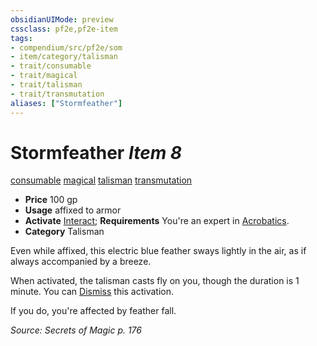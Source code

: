 ```yaml
---
obsidianUIMode: preview
cssclass: pf2e,pf2e-item
tags:
- compendium/src/pf2e/som
- item/category/talisman
- trait/consumable
- trait/magical
- trait/talisman
- trait/transmutation
aliases: ["Stormfeather"]
---
```

# Stormfeather *Item 8*  
[consumable](../../../rules/traits/consumable.md)  [magical](../../../rules/traits/magical.md)  [talisman](../../../rules/traits/talisman.md)  [transmutation](../../../rules/traits/transmutation.md)  

- **Price** 100 gp
- **Usage** affixed to armor
- **Activate** [Interact](../../../rules/actions/interact.md); **Requirements** You're an expert in [Acrobatics](../../skills.md#Acrobatics).
- **Category** Talisman

Even while affixed, this electric blue feather sways lightly in the air, as if always accompanied by a breeze.

When activated, the talisman casts fly on you, though the duration is 1 minute. You can [Dismiss](../../../rules/actions/dismiss.md) this activation.

If you do, you're affected by feather fall.

*Source: Secrets of Magic p. 176*